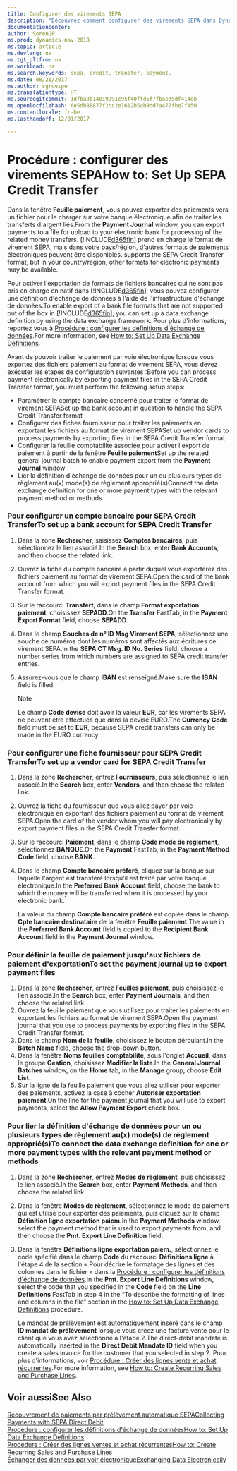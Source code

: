 ```yaml
---
title: Configurer des virements SEPA
description: "Découvrez comment configurer des virements SEPA dans Dynamics NAV."
documentationcenter: 
author: SorenGP
ms.prod: dynamics-nav-2018
ms.topic: article
ms.devlang: na
ms.tgt_pltfrm: na
ms.workload: na
ms.search.keywords: sepa, credit, transfer, payment,
ms.date: 08/21/2017
ms.author: sgroespe
ms.translationtype: HT
ms.sourcegitcommit: 1dfba8b14019991c95f40ffd5f7fbaed5df414eb
ms.openlocfilehash: 6e5db88877f2cc2e1612b5ab9dd7a477fbe7f450
ms.contentlocale: fr-be
ms.lasthandoff: 12/01/2017

---
```

# <a name="how-to-set-up-sepa-credit-transfer"></a><span data-ttu-id="1f202-103">Procédure : configurer des virements SEPA</span><span class="sxs-lookup"><span data-stu-id="1f202-103">How to: Set Up SEPA Credit Transfer</span></span>
<span data-ttu-id="1f202-104">Dans la fenêtre **Feuille paiement**, vous pouvez exporter des paiements vers un fichier pour le charger sur votre banque électronique afin de traiter les transferts d'argent liés.</span><span class="sxs-lookup"><span data-stu-id="1f202-104">From the **Payment Journal** window, you can export payments to a file for upload to your electronic bank for processing of the related money transfers.</span></span> [!INCLUDE[d365fin](includes/d365fin_md.md)]<span data-ttu-id="1f202-105"> prend en charge le format de virement SEPA, mais dans votre pays/région, d'autres formats de paiements électroniques peuvent être disponibles.</span><span class="sxs-lookup"><span data-stu-id="1f202-105"> supports the SEPA Credit Transfer format, but in your country/region, other formats for electronic payments may be available.</span></span>  

<span data-ttu-id="1f202-106">Pour activer l'exportation de formats de fichiers bancaires qui ne sont pas pris en charge en natif dans [!INCLUDE[d365fin](includes/d365fin_md.md)], vous pouvez configurer une définition d'échange de données à l'aide de l'infrastructure d'échange de données.</span><span class="sxs-lookup"><span data-stu-id="1f202-106">To enable export of a bank file formats that are not supported out of the box in [!INCLUDE[d365fin](includes/d365fin_md.md)], you can set up a data exchange definition by using the data exchange framework.</span></span> <span data-ttu-id="1f202-107">Pour plus d'informations, reportez vous à [Procédure : configurer les définitions d'échange de données](across-how-to-set-up-data-exchange-definitions.md).</span><span class="sxs-lookup"><span data-stu-id="1f202-107">For more information, see [How to: Set Up Data Exchange Definitions](across-how-to-set-up-data-exchange-definitions.md).</span></span>  

<span data-ttu-id="1f202-108">Avant de pouvoir traiter le paiement par voie électronique lorsque vous exportez des fichiers paiement au format de virement SEPA, vous devez exécuter les étapes de configuration suivantes :</span><span class="sxs-lookup"><span data-stu-id="1f202-108">Before you can process payment electronically by exporting payment files in the SEPA Credit Transfer format, you must perform the following setup steps:</span></span>  

* <span data-ttu-id="1f202-109">Paramétrer le compte bancaire concerné pour traiter le format de virement SEPA</span><span class="sxs-lookup"><span data-stu-id="1f202-109">Set up the bank account in question to handle the SEPA Credit Transfer format</span></span>  
* <span data-ttu-id="1f202-110">Configurer des fiches fournisseur pour traiter les paiements en exportant les fichiers au format de virement SEPA</span><span class="sxs-lookup"><span data-stu-id="1f202-110">Set up vendor cards to process payments by exporting files in the SEPA Credit Transfer format</span></span>  
* <span data-ttu-id="1f202-111">Configurer la feuille comptabilité associée pour activer l'export de paiement à partir de la fenêtre **Feuille paiement**</span><span class="sxs-lookup"><span data-stu-id="1f202-111">Set up the related general journal batch to enable payment export from the **Payment Journal** window</span></span>  
* <span data-ttu-id="1f202-112">Lier la définition d'échange de données pour un ou plusieurs types de règlement au(x) mode(s) de règlement approprié(s)</span><span class="sxs-lookup"><span data-stu-id="1f202-112">Connect the data exchange definition for one or more payment types with the relevant payment method or methods</span></span>  

### <a name="to-set-up-a-bank-account-for-sepa-credit-transfer"></a><span data-ttu-id="1f202-113">Pour configurer un compte bancaire pour SEPA Credit Transfer</span><span class="sxs-lookup"><span data-stu-id="1f202-113">To set up a bank account for SEPA Credit Transfer</span></span>  
1. <span data-ttu-id="1f202-114">Dans la zone **Rechercher**, saisissez **Comptes bancaires**, puis sélectionnez le lien associé.</span><span class="sxs-lookup"><span data-stu-id="1f202-114">In the **Search** box, enter **Bank Accounts**, and then choose the related link.</span></span>  
2. <span data-ttu-id="1f202-115">Ouvrez la fiche du compte bancaire à partir duquel vous exporterez des fichiers paiement au format de virement SEPA.</span><span class="sxs-lookup"><span data-stu-id="1f202-115">Open the card of the bank account from which you will export payment files in the SEPA Credit Transfer format.</span></span>  
3. <span data-ttu-id="1f202-116">Sur le raccourci **Transfert**, dans le champ **Format exportation paiement**, choisissez **SEPADD**.</span><span class="sxs-lookup"><span data-stu-id="1f202-116">On the **Transfer** FastTab, in the **Payment Export Format** field, choose **SEPADD**.</span></span>  
4. <span data-ttu-id="1f202-117">Dans le champ **Souches de n° ID Msg Virement SEPA**, sélectionnez une souche de numéros dont les numéros sont affectés aux écritures de virement SEPA.</span><span class="sxs-lookup"><span data-stu-id="1f202-117">In the **SEPA CT Msg. ID No. Series** field, choose a number series from which numbers are assigned to SEPA credit transfer entries.</span></span>  
5. <span data-ttu-id="1f202-118">Assurez-vous que le champ **IBAN** est renseigné.</span><span class="sxs-lookup"><span data-stu-id="1f202-118">Make sure the **IBAN** field is filled.</span></span>  

    > [!NOTE]  
    >  <span data-ttu-id="1f202-119">Le champ **Code devise** doit avoir la valeur **EUR**, car les virements SEPA ne peuvent être effectués que dans la devise EURO.</span><span class="sxs-lookup"><span data-stu-id="1f202-119">The **Currency Code** field must be set to **EUR**, because SEPA credit transfers can only be made in the EURO currency.</span></span>  

### <a name="to-set-up-a-vendor-card-for-sepa-credit-transfer"></a><span data-ttu-id="1f202-120">Pour configurer une fiche fournisseur pour SEPA Credit Transfer</span><span class="sxs-lookup"><span data-stu-id="1f202-120">To set up a vendor card for SEPA Credit Transfer</span></span>  
1. <span data-ttu-id="1f202-121">Dans la zone **Rechercher**, entrez **Fournisseurs**, puis sélectionnez le lien associé.</span><span class="sxs-lookup"><span data-stu-id="1f202-121">In the **Search** box, enter **Vendors**, and then choose the related link.</span></span>  
2. <span data-ttu-id="1f202-122">Ouvrez la fiche du fournisseur que vous allez payer par voie électronique en exportant des fichiers paiement au format de virement SEPA.</span><span class="sxs-lookup"><span data-stu-id="1f202-122">Open the card of the vendor whom you will pay electronically by export payment files in the SEPA Credit Transfer format.</span></span>  
3. <span data-ttu-id="1f202-123">Sur le raccourci **Paiement**, dans le champ **Code mode de règlement**, sélectionnez **BANQUE**.</span><span class="sxs-lookup"><span data-stu-id="1f202-123">On the **Payment** FastTab, in the **Payment Method Code** field, choose **BANK**.</span></span>  
4. <span data-ttu-id="1f202-124">Dans le champ **Compte bancaire préféré**, cliquez sur la banque sur laquelle l'argent est transféré lorsqu'il est traité par votre banque électronique.</span><span class="sxs-lookup"><span data-stu-id="1f202-124">In the **Preferred Bank Account** field, choose the bank to which the money will be transferred when it is processed by your electronic bank.</span></span>  

     <span data-ttu-id="1f202-125">La valeur du champ **Compte bancaire préféré** est copiée dans le champ **Cpte bancaire destinataire** de la fenêtre **Feuille paiement**.</span><span class="sxs-lookup"><span data-stu-id="1f202-125">The value in the **Preferred Bank Account** field is copied to the **Recipient Bank Account** field in the **Payment Journal** window.</span></span>  

### <a name="to-set-the-payment-journal-up-to-export-payment-files"></a><span data-ttu-id="1f202-126">Pour définir la feuille de paiement jusqu'aux fichiers de paiement d'exportation</span><span class="sxs-lookup"><span data-stu-id="1f202-126">To set the payment journal up to export payment files</span></span>  
1. <span data-ttu-id="1f202-127">Dans la zone **Rechercher**, entrez **Feuilles paiement**, puis choisissez le lien associé.</span><span class="sxs-lookup"><span data-stu-id="1f202-127">In the **Search** box, enter **Payment Journals**, and then choose the related link.</span></span>  
2. <span data-ttu-id="1f202-128">Ouvrez la feuille paiement que vous utilisez pour traiter les paiements en exportant les fichiers au format de virement SEPA.</span><span class="sxs-lookup"><span data-stu-id="1f202-128">Open the payment journal that you use to process payments by exporting files in the SEPA Credit Transfer format.</span></span>  
3. <span data-ttu-id="1f202-129">Dans le champ **Nom de la feuille**, choisissez le bouton déroulant.</span><span class="sxs-lookup"><span data-stu-id="1f202-129">In the **Batch Name** field, choose the drop\-down button.</span></span>  
4. <span data-ttu-id="1f202-130">Dans la fenêtre **Noms feuilles comptabilité**, sous l'onglet **Accueil**, dans le groupe **Gestion**, choisissez **Modifier la liste**.</span><span class="sxs-lookup"><span data-stu-id="1f202-130">In the **General Journal Batches** window, on the **Home** tab, in the **Manage** group, choose **Edit List**.</span></span>  
5. <span data-ttu-id="1f202-131">Sur la ligne de la feuille paiement que vous allez utiliser pour exporter des paiements, activez la case à cocher **Autoriser exportation paiement**.</span><span class="sxs-lookup"><span data-stu-id="1f202-131">On the line for the payment journal that you will use to export payments, select the **Allow Payment Export** check box.</span></span>  

### <a name="to-connect-the-data-exchange-definition-for-one-or-more-payment-types-with-the-relevant-payment-method-or-methods"></a><span data-ttu-id="1f202-132">Pour lier la définition d'échange de données pour un ou plusieurs types de règlement au(x) mode(s) de règlement approprié(s)</span><span class="sxs-lookup"><span data-stu-id="1f202-132">To connect the data exchange definition for one or more payment types with the relevant payment method or methods</span></span>  
1. <span data-ttu-id="1f202-133">Dans la zone **Rechercher**, entrez **Modes de règlement**, puis choisissez le lien associé.</span><span class="sxs-lookup"><span data-stu-id="1f202-133">In the **Search** box, enter **Payment Methods**, and then choose the related link.</span></span>  
2. <span data-ttu-id="1f202-134">Dans la fenêtre **Modes de règlement**, sélectionnez le mode de paiement qui est utilisé pour exporter des paiements, puis cliquez sur le champ **Définition ligne exportation paiem.**</span><span class="sxs-lookup"><span data-stu-id="1f202-134">In the **Payment Methods** window, select the payment method that is used to export payments from, and then choose the **Pmt. Export Line Definition** field.</span></span>  
3. <span data-ttu-id="1f202-135">Dans la fenêtre **Définitions ligne exportation paiem.**, sélectionnez le code spécifié dans le champ **Code** du raccourci **Définitions ligne** à l'étape 4 de la section « Pour décrire le formatage des lignes et des colonnes dans le fichier » dans la [Procédure : configurer les définitions d'échange de données](across-how-to-set-up-data-exchange-definitions.md).</span><span class="sxs-lookup"><span data-stu-id="1f202-135">In the **Pmt. Export Line Definitions** window, select the code that you specified in the **Code** field on the **Line Definitions** FastTab in step 4 in the “To describe the formatting of lines and columns in the file” section in the [How to: Set Up Data Exchange Definitions](across-how-to-set-up-data-exchange-definitions.md) procedure.</span></span>  

    <span data-ttu-id="1f202-136">Le mandat de prélèvement est automatiquement inséré dans le champ **ID mandat de prélèvement** lorsque vous créez une facture vente pour le client que vous avez sélectionné à l'étape 2.</span><span class="sxs-lookup"><span data-stu-id="1f202-136">The direct-debit mandate is automatically inserted in the **Direct Debit Mandate ID** field when you create a sales invoice for the customer that you selected in step 2.</span></span> <span data-ttu-id="1f202-137">Pour plus d'informations, voir [Procédure : Créer des lignes vente et achat récurrentes](sales-how-work-standard-lines.md).</span><span class="sxs-lookup"><span data-stu-id="1f202-137">For more information, see [How to: Create Recurring Sales and Purchase Lines](sales-how-work-standard-lines.md).</span></span>  

## <a name="see-also"></a><span data-ttu-id="1f202-138">Voir aussi</span><span class="sxs-lookup"><span data-stu-id="1f202-138">See Also</span></span>  
[<span data-ttu-id="1f202-139">Recouvrement de paiements par prélèvement automatique SEPA</span><span class="sxs-lookup"><span data-stu-id="1f202-139">Collecting Payments with SEPA Direct Debit</span></span>](finance-collect-payments-with-sepa-direct-debit.md)  
[<span data-ttu-id="1f202-140">Procédure : configurer les définitions d'échange de données</span><span class="sxs-lookup"><span data-stu-id="1f202-140">How to: Set Up Data Exchange Definitions</span></span>](across-how-to-set-up-data-exchange-definitions.md)  
[<span data-ttu-id="1f202-141">Procédure : Créer des lignes ventes et achat récurrentes</span><span class="sxs-lookup"><span data-stu-id="1f202-141">How to: Create Recurring Sales and Purchase Lines</span></span>](sales-how-work-standard-lines.md)  
[<span data-ttu-id="1f202-142">Échanger des données par voir électronique</span><span class="sxs-lookup"><span data-stu-id="1f202-142">Exchanging Data Electronically</span></span>](across-data-exchange.md)  

